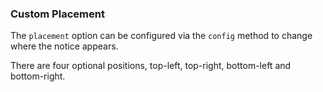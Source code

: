 ### Custom Placement

The `placement` option can be configured via the `config` method to change where the notice appears.

There are four optional positions, top-left, top-right, bottom-left and bottom-right.
